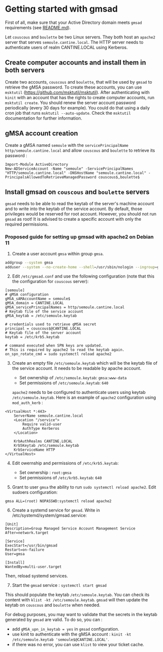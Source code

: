 # Getting started with gmsad

First of all, make sure that your Active Directory domain meets `gmsad` requirements (see [README.md](../README.md#Requirements)).

Let `couscous` and `boulette` be two Linux servers. They both host an `apache2` server that serves `semoule.cantine.local`. The HTTP server needs to authenticate users of realm CANTINE.LOCAL using Kerberos.

## Create computer accounts and install them in both servers

Create two accounts, `couscous` and `boulette`, that will be used by `gmsad` to retrieve the gMSA password. To create these accounts, you can use `msktutil` (https://github.com/msktutil/msktutil). After authenticating with `kinit` with an account that has the rights to create computer accounts, run `msktutil create`. You should renew the server account password periodically (every 30 days for example). You could do that using a daily cron job that runs `msktutil --auto-update`. Check the `msktutil` documentation for further information.

## gMSA account creation

Create a gMSA named `semoule` with the `servicePrincipalName` `http/semoule.cantine.local` and allow `couscous` and `boulette` to retrieve its password :

```pwsh
Import-Module ActiveDirectory
New-ADServiceAccount -Name "semoule" -ServicePrincipalNames "HTTP/semoule.cantine.local" -DNSHostName "semoule.cantine.local" -PrincipalsAllowedToRetrieveManagedPassword couscous$,boulette$
```

## Install gmsad on `couscous` and `boulette` servers

`gmsad` needs to be able to read the keytab of the server's machine account and to write into the keytab of the service account. By default, those privileges would be reserved for root account. However, you should not run `gmsad` as root! It is advised to create a specific account with only the required permissions.

### Proposed guide for setting up gmsad with apache2 on Debian 11

1. Create a user account `gmsa` within group `gmsa`.

```bash
addgroup --system gmsa
adduser --system --no-create-home --shell=/usr/sbin/nologin --ingroup=gmsa gmsa
```

2. Edit `/etc/gmsad.conf` and use the following configuration (note that this the configuration for `couscous` server):

```
[semoule]
# gMSA configuration
gMSA_sAMAccountName = semoule$
gMSA_domain = CANTINE.LOCAL
gMSA_servicePrincipalNames = http/semoule.cantine.local
# Keytab file of the service account
gMSA_keytab = /etc/semoule.keytab

# credentials used to retrieve gMSA secret
principal = couscous$@CANTINE.LOCAL
# Keytab file of the server account
keytab = /etc/krb5.keytab

# command executed when SPN keys are updated.
# This is required by apache2 to read the keytab again.
on_spn_rotate_cmd = sudo systemctl reload apache2
```

3. Create an empty file `/etc/semoule.keytab` which will be the keytab file of the service account. It needs to be readable by apache account.
    * Set ownership of `/etc/semoule.keytab`: `gmsa:www-data`
    * Set permissions of `/etc/semoule.keytab`: `640`

    `apache2` needs to be configured to authenticate users using keytab `/etc/semoule.keytab`. Here is an example of `apache2` configuration using `mod_auth_kerb` :

```
<VirtualHost *:443>
    ServerName semoule.cantine.local
    <Location "/service">
        Require valid-user
        AuthType Kerberos
    </Location>

    KrbAuthRealms CANTINE.LOCAL
    Krb5Keytab /etc/semoule.keytab
    KrbServiceName HTTP
</VirtualHost>
```

4. Edit owernship and permissions of `/etc/krb5.keytab`:
    * Set ownership : `root:gmsa`
    * Set permissions of `/etc/krb5.keytab`: `640`

5. Grant to user `gmsa` the ability to run `sudo systemctl reload apache2`. Edit sudoers configuration:

```
gmsa ALL=(root) NOPASSWD:systemctl reload apache2
```

6. Create a systemd service for `gmsad`. Write in /etc/systemd/system/gmsad.service:

```
[Unit]
Description=Group Managed Service Account Management Service
After=network.target

[Service]
ExecStart=/usr/bin/gmsad
Restart=on-failure
User=gmsa

[Install]
WantedBy=multi-user.target
```

Then, reload systemd services.

7. Start the `gmsad` service : `systemctl start gmsad`

This should populate the keytab `/etc/semoule.keytab`. You can check its content with `klist -kt /etc/semoule.keytab`. `gmsad` will then update the keytab on `couscous` and `boulette` when needed.

For debug purposes, you may want to validate that the secrets in the keytab generated by `gmsad` are valid. To do so, you can :
- add `gMSA_upn_in_keytab = yes` in `gmsad` configuration.
- use kinit to authenticate with the gMSA account : `kinit -kt /etc/semoule.keytab 'semoule$@CANTINE.LOCAL'`.
- if there was no error, you can use `klist` to view your ticket cache.
